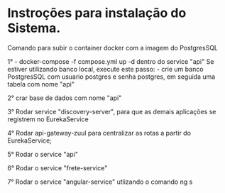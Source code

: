 # Instroções para instalação do Sistema.

Comando para subir o container docker com a imagem do PostgresSQL

1°
	- docker-compose -f compose.yml up -d dentro do service "api"
	Se estiver utilizando banco local, execute este passo:
	- crie um banco PostgresSQL com usuario postgres e senha postgres, em seguida uma tabela com nome "api"
	
	
2° crar base de dados com nome "api"

3° Rodar service "discovery-server", para que as demais aplicações se registrem no EurekaService

4° Rodar api-gateway-zuul para centralizar as rotas a partir do EurekaService;

5° Rodar o service "api"

6° Rodar o service "frete-service"

7° Rodar o service "angular-service" utlizando o comando ng s